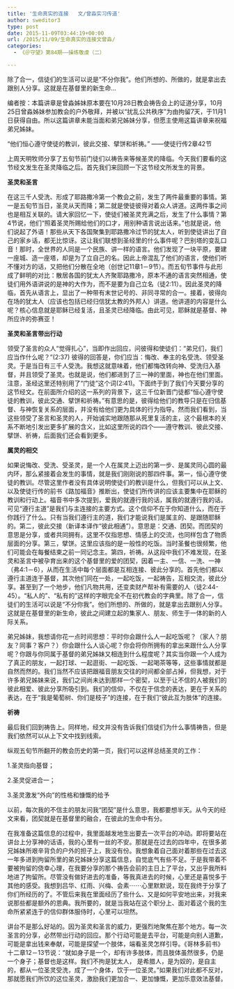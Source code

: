 ```yaml
---
title: '生命真实的连接   文/曾淼实习传道'
author: sweditor3
type: post
date: 2015-11-09T03:44:19+00:00
url: /2015/11/09/生命真实的连接文曾淼/
categories:
  - 《＠守望》第84期——操练敬虔（二）

---
```

除了合一，信徒们的生活可以说是&ldquo;不分你我&rdquo;。他们所想的、所做的，就是拿出去跟别人分享。这就是在基督里的新生命&#8230; 

<!--more-->

编者按：本篇讲章是曾淼姊妹原本要在10月28日教会祷告会上的证道分享，10月25日曾淼姊妹参加教会的户外敬拜，并被以&ldquo;扰乱公共秩序&rdquo;为由拘留7天，于11月1日获得自由。所以这篇讲章未能当面和弟兄姊妹分享，但愿主使用这篇讲章来祝福弟兄姊妹。 

&ldquo;他们恒心遵守使徒的教训，彼此交接、擘饼和祈祷。&rdquo; &mdash;&mdash;使徒行传2章42节 

上周天明牧师分享了五旬节前门徒们以祷告来等候圣灵的降临。今天我们要看的这节经文发生在圣灵降临之后。首先我们来回顾一下这节经文所发生的背景。 

**圣灵和圣言** 

在这三千人受洗、形成了耶路撒冷第一个教会之前，发生了两件最重要的事情。第一是五旬节当日，圣灵从天而降；第二就是使徒彼得对着众人讲道。这两件事之间也是相互关联的。请大家回忆一下，使徒们被圣灵充满之后，发生了什么事情？第4节说，他们&ldquo;照着圣灵所赐给他们的口才，用别种语言说出话来。&rdquo;也就是说，他们说起了外语！那些从天下各国聚集到耶路撒冷过节的犹太人，听到使徒讲出了自己的家乡话，都无比惊讶。这让我们联想到圣经里的什么事件呢？巴别塔的变乱口音！那时，全世界的人同是一个民族、讲一样的语言。他们发现了一块平原，要建一座城、造一座塔，却是为了立自己的名。因此上帝混乱了他们的语言，使他们听不懂对方的话，又把他们分散在全地（创世记11章1－9节）。而五旬节事件与此形成了鲜明的对比：散居各国的犹太人齐聚耶路撒冷，原本不通的语言突然相通，使徒们用外语讲说的是神的大作为，而不是要为自己立名（徒2:11）。因此圣灵的降临，首先从语言上，显出了一种带有末世记号的、非同寻常的合一。接着，彼得向在场的犹太人（应该也包括已经归信犹太教的外邦人）讲道。他讲道的内容是什么呢？核心信息就是耶稣已经复活，且圣灵已经降临。由此可见，耶稣就是基督、神所应许的弥赛亚！ 

**圣灵和圣言带出行动** 

领受了圣言的众人&ldquo;觉得扎心&rdquo;，当即作出回应，问彼得和使徒们：&ldquo;弟兄们，我们应当作什么呢？&rdquo;(2:37) 彼得的回答是，你们应当：悔改、奉主的名受洗、领受圣灵。于是当日有三千人受洗。我想这就意味着，他们都悔改转向神、受洗归入基督，并且领受了圣灵。也就是说，他们都进到了三一神的里面，神也在他们里面。注意，圣经这里还特别用了&ldquo;门徒&rdquo;这个词(2:41)。下面终于到了我们今天要分享的这节经文。在前面所介绍的这一系列的背景下，这三千位新晋门徒都&ldquo;恒心遵守使徒的教训，彼此交通、擘饼和祈祷。&rdquo;有意思的是，彼得给他们的教导只是在归信基督、与神恢复关系的层面，并没有给他们更为具体的行为指导。然而我们看到，当这些领受了圣言和圣灵的人，开始诚实地跟随那从死里复活的主，这个最根本的关系不断地引发出更多扩展的含义，比如这里所说的四个&mdash;&mdash;遵守教训、彼此交接、擘饼、祈祷，后面我们还会看到更多。 

**属灵的相交** 

如果说悔改、受洗、受圣灵，是一个人在属灵上迈出的第一步、是属灵同心圆的最内环，那么紧接着会发生的事情，就是我们刚刚说的那四件事。第一，恒心遵守使徒的教训。尽管这里作者没有具体说明使徒们的教训是什么，但我们可以从上文、以及使徒行传的前书《路加福音》推断出，使徒们所传讲的应该主要集中在耶稣的教训和行动上。福音书中多次提到，爱我的就遵行我的话，属我的就遵行我的话。可见&ldquo;遵行主道&rdquo;是我们与主连接的主要方式。这个信仰不在于你知道什么，而在于你践行了什么。只有当我们遵行主的道，我们才能说我们是属主的、是跟随耶稣的。第二，彼此交接（新译本译作&ldquo;彼此相通&rdquo;）。意思是：交通、团契。而团契的意思是分享，或者共同拥有。这里不仅指思想、情感上的交流，也同样包含了物质层面的分享。第三，擘饼。这里应该指的是一般性的吃饭。当时圣餐也很频繁，他们可能会在每餐结束之前一同记念主。第四，祈祷。从这段中我们不难发现，在圣灵和圣言中被孕育出来的这个基督里的爱的团契，因着一主、一信、一洗、一神（弗4:1－6），从而在生活中每个层面都是互相连接、彼此分享的。首先他们都以遵行主道连于基督，其次他们同在一处，一起吃饭，一起祷告，互相交流，彼此分享。甚至到了一个地步，他们凡物共用，还变卖财产帮补有需要的人（徒2:44-45）。&ldquo;私人的&rdquo;、&ldquo;私有的&rdquo;这样的字眼完全不在初代教会的字典里。除了合一，信徒们的生活可以说是&ldquo;不分你我&rdquo;。他们所想的、所做的，就是拿出去跟别人分享。这就是在基督里的新生命，彼此之间建立起的集家人、朋友、师生于一体的新的人际关系。 

弟兄姊妹，我想请你花一点时间思想：平时你会跟什么人一起吃饭呢？（家人？朋友？同事？客户？）你会跟什么人谈心呢？你会将你所拥有的拿出来跟什么人分享呢？你跟与你同属于基督的弟兄姊妹又相连到什么程度呢？其实当你跟一个人成为了真正的朋友，一起打球、一起逛街、一起吃饭、一起喝茶等等，这些事情就都是自然而然的。我们当然不应该把跟福音朋友交往的时间都全部占掉，但我想，对于许多弟兄姊妹来说，我们之间尚未达到那样一个密契，以至于让不信的人被我们的彼此相爱、彼此分享所吸引到。我们的信仰，不仅在于信念的表达，更在于关系的表达，在于&ldquo;我是葡萄树、你们是枝子&rdquo;的连接，在于我们&ldquo;彼此互为肢体&rdquo;的连接。 

**祈祷** 

最后我们回到祷告上。同样地，经文并没有告诉我们信徒们为什么事情祷告，但是我们依然可以从上下文中找到线索。 

纵观五旬节所翻开的教会历史的第一页，我们可以这样总结圣灵的工作：
	  
1.圣灵指向基督；
	  
2.圣灵促进合一；
	  
3.圣灵激发&ldquo;外向&rdquo;的性格和慷慨的给予 

以前，每次我的不信主的朋友问我&ldquo;团契&rdquo;是什么意思，我都要想半天。从今天的经文来看，团契就是在基督里的融合，在彼此的生命中有分。 

在我准备这篇信息的过程中，我里面越发地生出要去一次平台的冲动。即将要站在讲台上分享神的话语，我的心里有一丝的不安。那就是在过去的四年中，在很多弟兄姊妹所艰辛背负的户外的担子上，我没有份。我想象着自己面对着那些在过去这一年多进到拘留所里的弟兄姊妹分享这篇信息，自觉底气有些不足。于是我带着不要被拘留的侥幸心理，在我要分享的那个祷告会前的主日上了平台，又出乎我所料地进了拘留所。尽管没有做好进去的准备，等我真进去的时候，心里还是喜悦多于其他的感受。我想到吕华、红雨、兴梅、会素⋯⋯心里默默说，现在我终于分享了你们所经历的了。不管后来我在里面经历了些什么、又是如何平安地出来，对我来说那些都是额外的恩典。我所要的，就是当我站在这个职分上、面对着这个我的生命所紧紧连于的信仰群体服侍时，心里可以坦然。 

讲台不是那么好站的。因为圣灵和圣言的威力，更强烈地聚焦在那个地方。每一次圣言的分享，必然带出行动的回应。那个行动可能是去平台，可能是向别人道歉，可能是拿出钱来奉献，可能是探望一个肢体，端看圣灵怎样引导。《哥林多前书》十二章12－13节说：&ldquo;就如身子是一个，却有许多肢体，而且肢体虽然很多，仍是一个身子；基督也是这样。我们不拘是犹太人， 是希腊人，是为奴的，是自主的，都从一位圣灵受洗，成了一个身体，饮于一位圣灵。&rdquo;如果我们对此都不反对，那就愿我们所饮的这位圣灵，激励我们更加合一、更加慷慨，更加乐意效法基督。